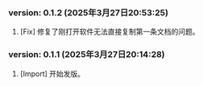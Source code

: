 ### version: 0.1.2 (2025年3月27日20:53:25)
1. [Fix] 修复了刚打开软件无法直接复制第一条文档的问题。

### version: 0.1.1 (2025年3月27日20:14:28)
1. [Import] 开始发版。